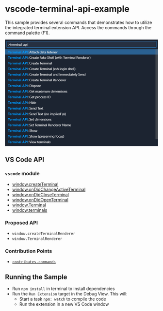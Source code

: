 # vscode-terminal-api-example

This sample provides several commands that demonstrates how to utilize the integrated terminal extension API. Access the commands through the command palette (F1).

![demo](demo.png)

## VS Code API

### `vscode` module

- [window.createTerminal](https://code.visualstudio.com/api/references/vscode-api#window.createTerminal)
- [window.onDidChangeActiveTerminal](https://code.visualstudio.com/api/references/vscode-api#window.onDidChangeActiveTerminal)
- [window.onDidCloseTerminal](https://code.visualstudio.com/api/references/vscode-api#window.onDidCloseTerminal)
- [window.onDidOpenTerminal](https://code.visualstudio.com/api/references/vscode-api#window.onDidOpenTerminal)
- [window.Terminal](https://code.visualstudio.com/api/references/vscode-api#window.Terminal)
- [window.terminals](https://code.visualstudio.com/api/references/vscode-api#window.terminals) 

### Proposed API

- `window.createTerminalRenderer`
- `window.TerminalRenderer`

### Contribution Points

- [`contributes.commands`](https://code.visualstudio.com/api/references/contribution-points#contributescommands)

## Running the Sample

- Run `npm install` in terminal to install dependencies
- Run the `Run Extension` target in the Debug View. This will:
	- Start a task `npm: watch` to compile the code
	- Run the extension in a new VS Code window
